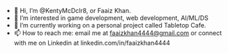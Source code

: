 - 👋 Hi, I’m @KentyMcDclr8, or Faaiz Khan.
- 👀 I’m interested in game development, web development, AI/ML/DS
- 🌱 I’m currently working on a personal project called Tabletop Cafe.
- 📫 How to reach me: email me at faaizkhan4444@gmail.com or connect with me on Linkedin at linkedin.com/in/faaizkhan4444

<!---
KentyMcDclr8/KentyMcDclr8 is a ✨ special ✨ repository because its `README.md` (this file) appears on your GitHub profile.
You can click the Preview link to take a look at your changes.
--->
